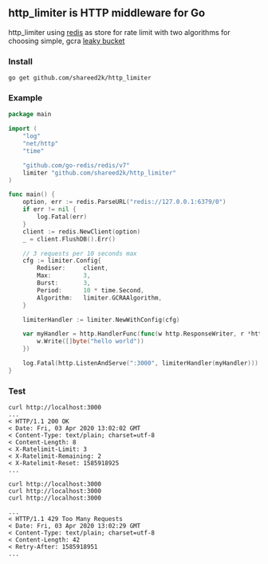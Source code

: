 ## http_limiter is HTTP middleware for Go

http_limiter using [redis](https://github.com/go-redis/redis) as store for rate limit with two algorithms for choosing simple, gcra [leaky bucket](https://en.wikipedia.org/wiki/Leaky_bucket)

### Install
```
go get github.com/shareed2k/http_limiter
```
### Example
```go
package main

import (
	"log"
	"net/http"
	"time"

	"github.com/go-redis/redis/v7"
	limiter "github.com/shareed2k/http_limiter"
)

func main() {
	option, err := redis.ParseURL("redis://127.0.0.1:6379/0")
	if err != nil {
		log.Fatal(err)
	}
	client := redis.NewClient(option)
	_ = client.FlushDB().Err()

	// 3 requests per 10 seconds max
	cfg := limiter.Config{
		Rediser:     client,
		Max:         3,
		Burst:       3,
		Period:      10 * time.Second,
		Algorithm:   limiter.GCRAAlgorithm,
	}

	limiterHandler := limiter.NewWithConfig(cfg)

	var myHandler = http.HandlerFunc(func(w http.ResponseWriter, r *http.Request) {
		w.Write([]byte("hello world"))
	})

	log.Fatal(http.ListenAndServe(":3000", limiterHandler(myHandler)))
}
```
### Test
```curl
curl http://localhost:3000
...
< HTTP/1.1 200 OK
< Date: Fri, 03 Apr 2020 13:02:02 GMT
< Content-Type: text/plain; charset=utf-8
< Content-Length: 8
< X-Ratelimit-Limit: 3
< X-Ratelimit-Remaining: 2
< X-Ratelimit-Reset: 1585918925
...

curl http://localhost:3000
curl http://localhost:3000
curl http://localhost:3000

...
< HTTP/1.1 429 Too Many Requests
< Date: Fri, 03 Apr 2020 13:02:29 GMT
< Content-Type: text/plain; charset=utf-8
< Content-Length: 42
< Retry-After: 1585918951
...
```
